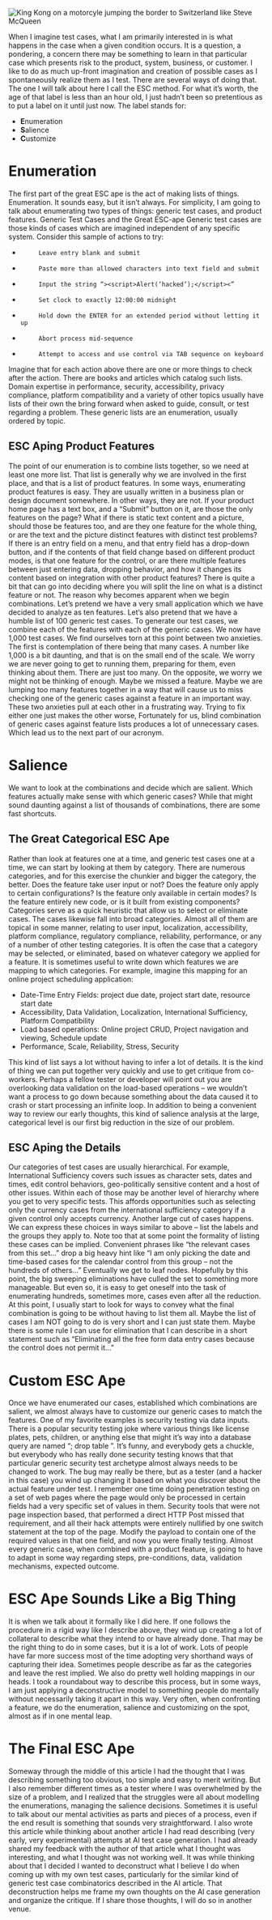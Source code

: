 ![King Kong on a motorcyle jumping the border to Switzerland like Steve McQueen](/assets/greatescape.jpeg)

When I imagine test cases, what I am primarily interested in is what happens in the case when a given condition occurs. It is a question, a pondering, a concern there may be something to learn in that particular case which presents risk to the product, system, business, or customer.
I like to do as much up-front imagination and creation of possible cases as I spontaneously realize them as I test. There are several ways of doing that. The one I will talk about here I call the ESC method. For what it’s worth, the age of that label is less than an hour old, I just hadn’t been so pretentious as to put a label on it until just now. The label stands for:
- **E**numeration
- **S**alience
- **C**ustomize

Enumeration
=================
The first part of the great ESC ape is the act of making lists of things. Enumeration. It sounds easy, but it isn’t always. For simplicity, I am going to talk about enumerating two types of things: generic test cases, and product features.
Generic Test Cases and the Great ESC-ape
Generic test cases are those kinds of cases which are imagined independent of any specific system. Consider this sample of actions to try:
-          Leave entry blank and submit
-          Paste more than allowed characters into text field and submit
-          Input the string “><script>Alert(‘hacked’);</script><”
-          Set clock to exactly 12:00:00 midnight
-          Hold down the ENTER for an extended period without letting it up
-          Abort process mid-sequence
-          Attempt to access and use control via TAB sequence on keyboard

Imagine that for each action above there are one or more things to check after the action. There are books and articles which catalog such lists. Domain expertise in performance, security, accessibility, privacy compliance, platform compatibility and a variety of other topics usually have lists of their own the bring forward when asked to guide, consult, or test regarding a problem.
These generic lists are an enumeration, usually ordered by topic.

ESC Aping Product Features
-----------------
The point of our enumeration is to combine lists together, so we need at least one more list. That list is generally why we are involved in the first place, and that is a list of product features.
In some ways, enumerating product features is easy. They are usually written in a business plan or design document somewhere. In other ways, they are not. If your product home page has a text box, and a “Submit” button on it, are those the only features on the page? What if there is static text content and a picture, should those be features too, and are they one feature for the whole thing, or are the text and the picture distinct features with distinct test problems? If there is an entry field on a menu, and that entry field has a drop-down button, and if the contents of that field change based on different product modes, is that one feature for the control, or are there multiple features between just entering data, dropping behavior, and how it changes its content based on integration with other product features? There is quite a bit that can go into deciding where you will split the line on what is a distinct feature or not.
The reason why becomes apparent when we begin combinations. Let’s pretend we have a very small application which we have decided to analyze as ten features. Let’s also pretend that we have a humble list of 100 generic test cases. To generate our test cases, we combine each of the features with each of the generic cases. We now have 1,000 test cases.
We find ourselves torn at this point between two anxieties. The first is contemplation of there being that many cases. A number like 1,000 is a bit daunting, and that is on the small end of the scale. We worry we are never going to get to running them, preparing for them, even thinking about them. There are just too many. On the opposite, we worry we might not be thinking of enough. Maybe we missed a feature. Maybe we are lumping too many features together in a way that will cause us to miss checking one of the generic cases against a feature in an important way. These two anxieties pull at each other in a frustrating way. Trying to fix either one just makes the other worse,
Fortunately for us, blind combination of generic cases against feature lists produces a lot of unnecessary cases. Which lead us to the next part of our acronym.

Salience
=================
We want to look at the combinations and decide which are salient. Which features actually make sense with which generic cases? While that might sound daunting against a list of thousands of combinations, there are some fast shortcuts.

The Great Categorical ESC Ape
-----------------
Rather than look at features one at a time, and generic test cases one at a time, we can start by looking at them by category. There are numerous categories, and for this exercise the chunkier and bigger the category, the better. Does the feature take user input or not? Does the feature only apply to certain configurations? Is the feature only available in certain modes? Is the feature entirely new code, or is it built from existing components? Categories serve as a quick heuristic that allow us to select or eliminate cases.
The cases likewise fall into broad categories. Almost all of them are topical in some manner, relating to user input, localization, accessibility, platform compliance, regulatory compliance, reliability, performance, or any of a number of other testing categories. It is often the case that a category may be selected, or eliminated, based on whatever category we applied for a feature.
It is sometimes useful to write down which features we are mapping to which categories. For example, imagine this mapping for an online project scheduling application:

- Date-Time Entry Fields: project due date, project start date, resource start date
- Accessibility, Data Validation, Localization, International Sufficiency, Platform Compatibility
- Load based operations: Online project CRUD, Project navigation and viewing, Schedule update
- Performance, Scale, Reliability, Stress, Security

This kind of list says a lot without having to infer a lot of details. It is the kind of thing we can put together very quickly and use to get critique from co-workers. Perhaps a fellow tester or developer will point out you are overlooking data validation on the load-based operations – we wouldn’t want a process to go down because something about the data caused it to crash or start processing an infinite loop. In addition to being a convenient way to review our early thoughts, this kind of salience analysis at the large, categorical level is our first big reduction in the size of our problem.

ESC Aping the Details
-----------------
Our categories of test cases are usually hierarchical. For example, International Sufficiency covers such issues as character sets, dates and times, edit control behaviors, geo-politically sensitive content and a host of other issues. Within each of those may be another level of hierarchy where you get to very specific tests. This affords opportunities such as selecting only the currency cases from the international sufficiency category if a given control only accepts currency. Another large cut of cases happens. We can express these choices in ways similar to above – list the labels and the groups they apply to.
Note too that at some point the formality of listing these cases can be implied. Convenient phrases like “the relevant cases from this set...” drop a big heavy hint like “I am only picking the date and time-based cases for the calendar control from this group – not the hundreds of others...”
Eventually we get to leaf nodes. Hopefully by this point, the big sweeping eliminations have culled the set to something more manageable. But even so, it is easy to get oneself into the task of enumerating hundreds, sometimes more, cases even after all the reduction.
At this point, I usually start to look for ways to convey what the final combination is going to be without having to list them all. Maybe the list of cases I am NOT going to do is very short and I can just state them. Maybe there is some rule I can use for elimination that I can describe in a short statement such as “Eliminating all the free form data entry cases because the control does not permit it...”

Custom ESC Ape
=================
Once we have enumerated our cases, established which combinations are salient, we almost always have to customize our generic cases to match the features.
One of my favorite examples is security testing via data inputs. There is a popular security testing joke where various things like license plates, pets, children, or anything else that might it’s way into a database query are named “; drop table ”. It’s funny, and everybody gets a chuckle, but everybody who has really done security testing knows that that particular generic security test archetype almost always needs to be changed to work. The bug may really be there, but as a tester (and a hacker in this case) you wind up changing it based on what you discover about the actual feature under test. I remember one time doing penetration testing on a set of web pages where the page would only be processed in certain fields had a very specific set of values in them. Security tools that were not page inspection based, that performed a direct HTTP Post missed that requirement, and all their hack attempts were entirely nullified by one switch statement at the top of the page. Modify the payload to contain one of the required values in that one field, and now you were finally testing.
Almost every generic case, when combined with a product feature, is going to have to adapt in some way regarding steps, pre-conditions, data, validation mechanisms, expected outcome.

ESC Ape Sounds Like a Big Thing
=================
It is when we talk about it formally like I did here. If one follows the procedure in a rigid way like I describe above, they wind up creating a lot of collateral to describe what they intend to or have already done. That may be the right thing to do in some cases, but it is a lot of work.
Lots of people have far more success most of the time adopting very shorthand ways of capturing their idea. Sometimes people describe as far as the categories and leave the rest implied.
We also do pretty well holding mappings in our heads. I took a roundabout way to describe this process, but in some ways, I am just applying a deconstructive model to something people do mentally without necessarily taking it apart in this way. Very often, when confronting a feature, we do the enumeration, salience and customizing on the spot, almost as if in one mental leap.

The Final ESC Ape
=================
Someway through the middle of this article I had the thought that I was describing something too obvious, too simple and easy to merit writing. But I also remember different times as a tester where I was overwhelmed by the size of a problem, and I realized that the struggles were all about modelling the enumerations, managing the salience decisions. Sometimes it is useful to talk about our mental activities as parts and pieces of a process, even if the end result is something that sounds very straightforward.
I also wrote this article while thinking about another article I had read describing (very early, very experimental) attempts at AI test case generation. I had already shared my feedback with the author of that article what I thought was interesting, and what I thought was not working well. It was while thinking about that I decided I wanted to deconstruct what I believe I do when coming up with my own test cases, particularly for the similar kind of generic test case combinatorics described in the AI article. That deconstruction helps me frame my own thoughts on the AI case generation and organize the critique. If I share those thoughts, I will do so in another venue.

